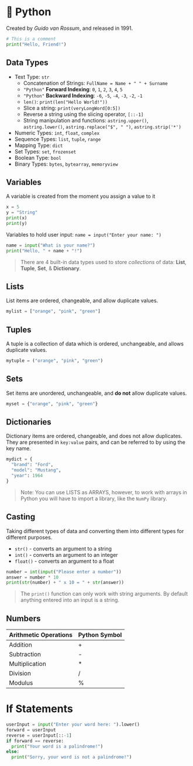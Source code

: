 # 🐍 Python

Created by _Guido van Rossum_, and released in 1991.

```py
# This is a comment
print("Hello, Friend!")
```

## Data Types
+ Text Type:	`str`
   + Concatenation of Strings: `FullName = Name + " " + Surname`
   + `"Python"` **Forward Indexing**: `0`, `1`, `2`, `3`, `4`, `5`
   + `"Python"` **Backward Indexing**: `-6`, `-5`, `-4`, `-3`, `-2`, `-1`
   + `len()`: `print(len("Hello World!"))`
   + Slice a string: `print(veryLongWord[0:5])`
   + Reverse a string using the slicing operator, `[::-1]`
   + String manipulation and functions: `astring.upper()`, `astring.lower()`, `astring.replace("$", " ")`, `astring.strip('*')`
+ Numeric Types:	`int`, `float`, `complex`
+ Sequence Types:	`list`, `tuple`, `range`
+ Mapping Type:	`dict`
+ Set Types:	`set`, `frozenset`
+ Boolean Type:	`bool`
+ Binary Types:	`bytes`, `bytearray`, `memoryview`

## Variables
A variable is created from the moment you assign a value to it

```py
x = 5
y = "String"
print(x)
print(y)
```

Variables to hold user input: `name = input("Enter your name: ")`

```py
name = input("What is your name?")
print("Hello, " + name + "!")
```

> There are 4 built-in data types used to store _collections_ of data: **List**, **Tuple**, **Set**, & **Dictionary**.

## Lists
List items are ordered, changeable, and allow duplicate values.

```py
mylist = ["orange", "pink", "green"]
```

## Tuples
A tuple is a collection of data which is ordered, unchangeable, and allows duplicate values.

```py
mytuple = ("orange", "pink", "green")
```

## Sets
Set items are unordered, unchangeable, and **do not** allow duplicate values.

```py
myset = {"orange", "pink", "green"}
```

## Dictionaries
Dictionary items are ordered, changeable, and does not allow duplicates. They are presented in `key:value` pairs, and can be referred to by using the key name.

```py
mydict = {
  "brand": "Ford",
  "model": "Mustang",
  "year": 1964
}
```

> Note: You can use LISTS as ARRAYS, however, to work with arrays in Python you will have to import a library, like the `NumPy` library.

## Casting
Taking different types of data and converting them into different types for different purposes.
+ `str()` - converts an argument to a string
+ `int()` - converts an argument to an integer
+ `float()` - converts an argument to a float

```py
number = int(input("Please enter a number"))
answer = number * 10
print(str(number) + " x 10 = " + str(answer))
```
> The `print()` function can only work with string arguments. By default anything entered into an input is a string.

## Numbers

| Arithmetic Operations | Python Symbol |
|-----------------------|---------------|
| Addition              | +             |
| Subtraction           | -             |
| Multiplication        | *             |
| Division              | /             |
| Modulus               | %             |

# If Statements

```py
userInput = input("Enter your word here: ").lower()
forward = userInput
reverse = userInput[::-1]
if forward == reverse:
  print("Your word is a palindrome!")
else:
  print("Sorry, your word is not a palindrome!")
```
